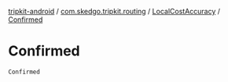 [tripkit-android](../../index.md) / [com.skedgo.tripkit.routing](../index.md) / [LocalCostAccuracy](index.md) / [Confirmed](./-confirmed.md)

# Confirmed

`Confirmed`